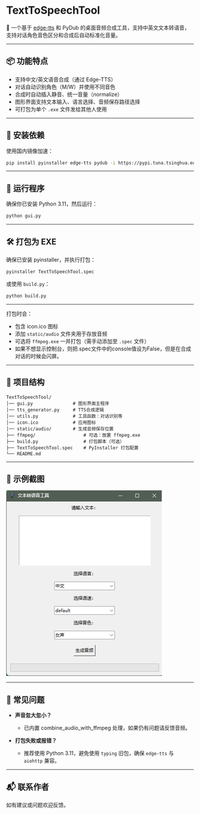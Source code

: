 
# TextToSpeechTool

🎤 一个基于 [edge-tts](https://github.com/rany2/edge-tts) 和 PyDub 的桌面音频合成工具，支持中英文文本转语音，支持对话角色音色区分和合成后自动标准化音量。

---

## 📦 功能特点

- 支持中文/英文语音合成（通过 Edge-TTS）
- 对话自动识别角色（M/W）并使用不同音色
- 合成时自动插入静音、统一音量（normalize）
- 图形界面支持文本输入、语言选择、音频保存路径选择
- 可打包为单个 `.exe` 文件发给其他人使用

---

## 🧰 安装依赖

使用国内镜像加速：

```bash
pip install pyinstaller edge-tts pydub -i https://pypi.tuna.tsinghua.edu.cn/simple
```

---

## 🚀 运行程序

确保你已安装 Python 3.11，然后运行：

```bash
python gui.py
```

---

## 🛠️ 打包为 EXE

确保已安装 pyinstaller，并执行打包：

```bash
pyinstaller TextToSpeechTool.spec
```

或使用 `build.py`：

```bash
python build.py
```

---
打包时会：

- 包含 icon.ico 图标
- 添加 `static/audio` 文件夹用于存放音频
- 可选将 `ffmpeg.exe` 一并打包（需手动添加至 `.spec` 文件）
- 如果不想显示控制台，则把.spec文件中的console值设为False，但是在合成对话的时候会闪屏。

---

## 📁 项目结构

```
TextToSpeechTool/
│── gui.py               # 图形界面主程序
│── tts_generator.py     # TTS合成逻辑
│── utils.py             # 工具函数：对话识别等
│── icon.ico             # 应用图标
│── static/audio/        # 生成音频保存位置
├── ffmpeg/                  # 可选：放置 ffmpeg.exe
├── build.py                 # 打包脚本（可选）
├── TextToSpeechTool.spec    # PyInstaller 打包配置
└── README.md
```

---

## 📝 示例截图

![screenshot.png](screenshot.png)

---

## 🙋 常见问题

- **声音忽大忽小？**
  - 已内置 combine_audio_with_ffmpeg 处理，如果仍有问题请反馈音频。

- **打包失败或报错？**
  - 推荐使用 Python 3.11，避免使用 `typing` 旧包，确保 `edge-tts` 与 `aiohttp` 兼容。

---

## 📬 联系作者

如有建议或问题欢迎反馈。

